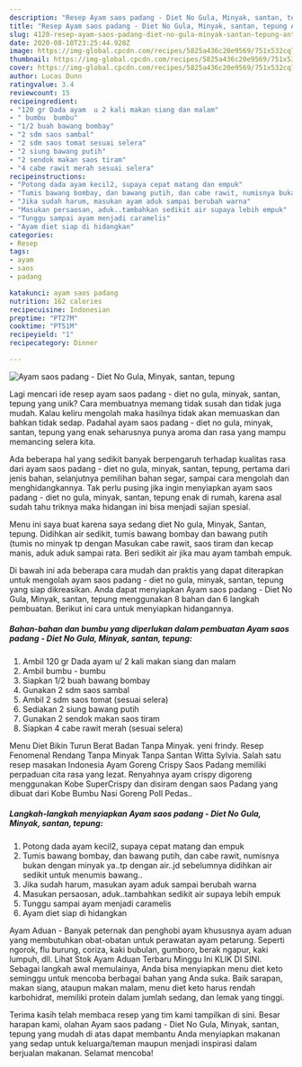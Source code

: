 ```yaml
---
description: "Resep Ayam saos padang - Diet No Gula, Minyak, santan, tepung Anti Gagal"
title: "Resep Ayam saos padang - Diet No Gula, Minyak, santan, tepung Anti Gagal"
slug: 4120-resep-ayam-saos-padang-diet-no-gula-minyak-santan-tepung-anti-gagal
date: 2020-08-10T23:25:44.928Z
image: https://img-global.cpcdn.com/recipes/5825a436c20e9569/751x532cq70/ayam-saos-padang-diet-no-gula-minyak-santan-tepung-foto-resep-utama.jpg
thumbnail: https://img-global.cpcdn.com/recipes/5825a436c20e9569/751x532cq70/ayam-saos-padang-diet-no-gula-minyak-santan-tepung-foto-resep-utama.jpg
cover: https://img-global.cpcdn.com/recipes/5825a436c20e9569/751x532cq70/ayam-saos-padang-diet-no-gula-minyak-santan-tepung-foto-resep-utama.jpg
author: Lucas Dunn
ratingvalue: 3.4
reviewcount: 15
recipeingredient:
- "120 gr Dada ayam  u 2 kali makan siang dan malam"
- " bumbu  bumbu"
- "1/2 buah bawang bombay"
- "2 sdm saos sambal"
- "2 sdm saos tomat sesuai selera"
- "2 siung bawang putih"
- "2 sendok makan saos tiram"
- "4 cabe rawit merah sesuai selera"
recipeinstructions:
- "Potong dada ayam kecil2, supaya cepat matang dan empuk"
- "Tumis bawang bombay, dan bawang putih, dan cabe rawit, numisnya bukan dengan minyak ya..tp dengan air..jd sebelumnya didihkan air sedikit untuk menumis bawang.."
- "Jika sudah harum, masukan ayam aduk sampai berubah warna"
- "Masukan persaosan, aduk..tambahkan sedikit air supaya lebih empuk"
- "Tunggu sampai ayam menjadi caramelis"
- "Ayam diet siap di hidangkan"
categories:
- Resep
tags:
- ayam
- saos
- padang

katakunci: ayam saos padang 
nutrition: 162 calories
recipecuisine: Indonesian
preptime: "PT27M"
cooktime: "PT51M"
recipeyield: "1"
recipecategory: Dinner

---
```



![Ayam saos padang - Diet No Gula, Minyak, santan, tepung](https://img-global.cpcdn.com/recipes/5825a436c20e9569/751x532cq70/ayam-saos-padang-diet-no-gula-minyak-santan-tepung-foto-resep-utama.jpg)

Lagi mencari ide resep ayam saos padang - diet no gula, minyak, santan, tepung yang unik? Cara membuatnya memang tidak susah dan tidak juga mudah. Kalau keliru mengolah maka hasilnya tidak akan memuaskan dan bahkan tidak sedap. Padahal ayam saos padang - diet no gula, minyak, santan, tepung yang enak seharusnya punya aroma dan rasa yang mampu memancing selera kita.

Ada beberapa hal yang sedikit banyak berpengaruh terhadap kualitas rasa dari ayam saos padang - diet no gula, minyak, santan, tepung, pertama dari jenis bahan, selanjutnya pemilihan bahan segar, sampai cara mengolah dan menghidangkannya. Tak perlu pusing jika ingin menyiapkan ayam saos padang - diet no gula, minyak, santan, tepung enak di rumah, karena asal sudah tahu triknya maka hidangan ini bisa menjadi sajian spesial.

Menu ini saya buat karena saya sedang diet No gula, Minyak, Santan, tepung. Didihkan air sedikit, tumis bawang bombay dan bawang putih (tumis no minyak tp dengan Masukan cabe rawit, saos tiram dan kecap manis, aduk aduk sampai rata. Beri sedikit air jika mau ayam tambah empuk.


Di bawah ini ada beberapa cara mudah dan praktis yang dapat diterapkan untuk mengolah ayam saos padang - diet no gula, minyak, santan, tepung yang siap dikreasikan. Anda dapat menyiapkan Ayam saos padang - Diet No Gula, Minyak, santan, tepung menggunakan 8 bahan dan 6 langkah pembuatan. Berikut ini cara untuk menyiapkan hidangannya.

<!--inarticleads1-->

##### Bahan-bahan dan bumbu yang diperlukan dalam pembuatan Ayam saos padang - Diet No Gula, Minyak, santan, tepung:

1. Ambil 120 gr Dada ayam  u/ 2 kali makan siang dan malam
1. Ambil  bumbu - bumbu
1. Siapkan 1/2 buah bawang bombay
1. Gunakan 2 sdm saos sambal
1. Ambil 2 sdm saos tomat (sesuai selera)
1. Sediakan 2 siung bawang putih
1. Gunakan 2 sendok makan saos tiram
1. Siapkan 4 cabe rawit merah (sesuai selera)


Menu Diet Bikin Turun Berat Badan Tanpa Minyak. yeni frindy. Resep Fenomenal Rendang Tanpa Minyak Tanpa Santan Witta Sylvia. Salah satu resep masakan Indonesia Ayam Goreng Crispy Saos Padang memiliki perpaduan cita rasa yang lezat. Renyahnya ayam crispy digoreng menggunakan Kobe SuperCrispy dan disiram dengan saos Padang yang dibuat dari Kobe Bumbu Nasi Goreng Poll Pedas.. 

<!--inarticleads2-->

##### Langkah-langkah menyiapkan Ayam saos padang - Diet No Gula, Minyak, santan, tepung:

1. Potong dada ayam kecil2, supaya cepat matang dan empuk
1. Tumis bawang bombay, dan bawang putih, dan cabe rawit, numisnya bukan dengan minyak ya..tp dengan air..jd sebelumnya didihkan air sedikit untuk menumis bawang..
1. Jika sudah harum, masukan ayam aduk sampai berubah warna
1. Masukan persaosan, aduk..tambahkan sedikit air supaya lebih empuk
1. Tunggu sampai ayam menjadi caramelis
1. Ayam diet siap di hidangkan


Ayam Aduan - Banyak peternak dan penghobi ayam khususnya ayam aduan yang membutuhkan obat-obatan untuk perawatan ayam petarung. Seperti ngorok, flu burung, coriza, kaki bubulan, gumboro, berak ngapur, kaki lumpuh, dll. Lihat Stok Ayam Aduan Terbaru Minggu Ini KLIK DI SINI. Sebagai langkah awal memulainya, Anda bisa menyiapkan menu diet keto seminggu untuk mencoba berbagai bahan yang Anda suka. Baik sarapan, makan siang, ataupun makan malam, menu diet keto harus rendah karbohidrat, memiliki protein dalam jumlah sedang, dan lemak yang tinggi. 

Terima kasih telah membaca resep yang tim kami tampilkan di sini. Besar harapan kami, olahan Ayam saos padang - Diet No Gula, Minyak, santan, tepung yang mudah di atas dapat membantu Anda menyiapkan makanan yang sedap untuk keluarga/teman maupun menjadi inspirasi dalam berjualan makanan. Selamat mencoba!
